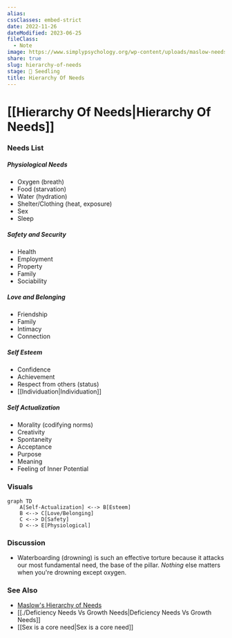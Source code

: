 ```yaml
---
alias: 
cssClasses: embed-strict
date: 2022-11-26
dateModified: 2023-06-25
fileClass:
  - Note
image: https://www.simplypsychology.org/wp-content/uploads/maslow-needs3.jpg
share: true
slug: hierarchy-of-needs
stage: 🌱 Seedling
title: Hierarchy Of Needs
---
```


# [[Hierarchy Of Needs|Hierarchy Of Needs]]

### Needs List

##### Physiological Needs

- Oxygen (breath)
- Food (starvation)
- Water (hydration)
- Shelter/Clothing (heat, exposure)
- Sex
- Sleep

##### Safety and Security

- Health
- Employment
- Property
- Family
- Sociability

##### Love and Belonging

- Friendship
- Family
- Intimacy
- Connection

##### Self Esteem

- Confidence
- Achievement
- Respect from others (status)
- [[Individuation|Individuation]]

##### Self Actualization

- Morality (codifying norms)
- Creativity
- Spontaneity
- Acceptance
- Purpose
- Meaning
- Feeling of Inner Potential

### Visuals

``` mermaid
graph TD
    A[Self-Actualization] <--> B[Esteem]
    B <--> C[Love/Belonging]
    C <--> D[Safety]
    D <--> E[Physiological]

```

### Discussion

- Waterboarding (drowning) is such an effective torture because it attacks our most fundamental need, the base of the pillar. _Nothing_ else matters when you're drowning except oxygen.

### See Also

- [Maslow's Hierarchy of Needs](https://www.simplypsychology.org/maslow.html)
- [[./Deficiency Needs Vs Growth Needs|Deficiency Needs Vs Growth Needs]]
- [[Sex is a core need|Sex is a core need]]
